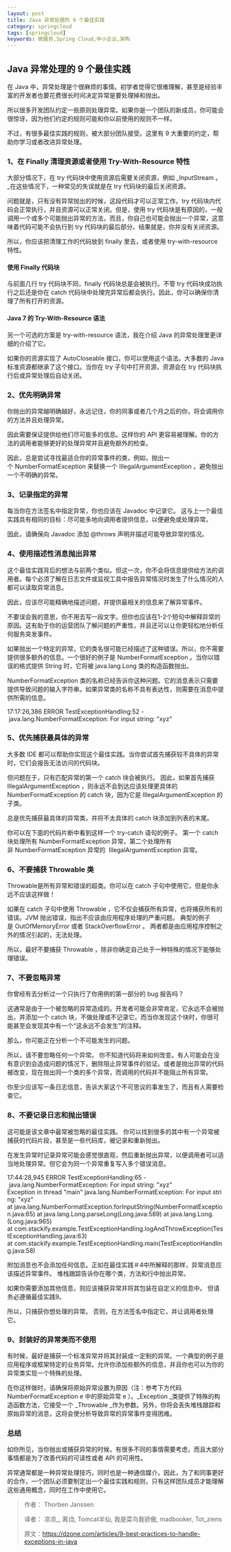 ```yaml
---
layout: post
title: Java 异常处理的 9 个最佳实践
category: springcloud
tags: [springcloud]
keywords: 微服务,Spring Cloud,中小企业,架构
---
```


 

## Java 异常处理的 9 个最佳实践


在 Java 中，异常处理是个很麻烦的事情。初学者觉得它很难理解，甚至是经验丰富的开发者也要花费很长时间决定异常是要处理掉和抛出。

所以很多开发团队约定一些原则处理异常。如果你是一个团队的新成员，你可能会很惊讶，因为他们约定的规则可能和你以前使用的规则不一样。

不过，有很多最佳实践的规则，被大部分团队接受。这里有 9 大重要的约定，帮助你学习或者改进异常处理。

### **1、在 Finally 清理资源或者使用 Try-With-Resource 特性**

大部分情况下，在 try 代码块中使用资源后需要关闭资源，例如 _InputStream 。_在这些情况下，一种常见的失误就是在 try 代码块的最后关闭资源。

问题就是，只有没有异常抛出的时候，这段代码才可以正常工作。try 代码块内代码会正常执行，并且资源可以正常关闭。但是，使用 try 代码块是有原因的，一般调用一个或多个可能抛出异常的方法，而且，你自己也可能会抛出一个异常，这意味着代码可能不会执行到 try 代码块的最后部分。结果就是，你并没有关闭资源。

所以，你应该把清理工作的代码放到 finally 里去，或者使用 try-with-resource 特性。

#### 使用 Finally 代码块

与前面几行 try 代码块不同，finally 代码块总是会被执行。不管 try 代码块成功执行之后还是你在 catch 代码块中处理完异常后都会执行。因此，你可以确保你清理了所有打开的资源。

#### Java 7 的 Try-With-Resource 语法

另一个可选的方案是 try-with-resource 语法，我在介绍 Java 的异常处理里更详细的介绍了它。

如果你的资源实现了 AutoCloseable 接口，你可以使用这个语法。大多数的 Java 标准资源都继承了这个接口。当你在 try 子句中打开资源，资源会在 try 代码块执行后或异常处理后自动关闭。

### **2、优先明确异常**

你抛出的异常越明确越好，永远记住，你的同事或者几个月之后的你，将会调用你的方法并且处理异常。

因此需要保证提供给他们尽可能多的信息。这样你的 API 更容易被理解。你的方法的调用者能够更好的处理异常并且避免额外的检查。

因此，总是尝试寻找最适合你的异常事件的类，例如，抛出一个 NumberFormatException 来替换一个 IllegalArgumentException 。避免抛出一个不明确的异常。

### **3、记录指定的异常**

每当你在方法签名中指定异常，你也应该在 Javadoc 中记录它。 这与上一个最佳实践具有相同的目标：尽可能多地向调用者提供信息，以便避免或处理异常。

因此，请确保向 Javadoc 添加 @throws 声明并描述可能导致异常的情况。

### **4、使用描述性消息抛出异常**

这个最佳实践背后的想法与前两个类似。但这一次，你不会将信息提供给方法的调用者。每个必须了解在日志文件或监视工具中报告异常情况时发生了什么情况的人都可以读取异常消息。

因此，应该尽可能精确地描述问题，并提供最相关的信息来了解异常事件。

不要误会我的意思，你不用去写一段文字。但你也应该在1-2个短句中解释异常的原因。这有助于你的运营团队了解问题的严重性，并且还可以让你更轻松地分析任何服务突发事件。

如果抛出一个特定的异常，它的类名很可能已经描述了这种错误。所以，你不需要提供很多额外的信息。一个很好的例子是 NumberFormatException 。当你以错误的格式提供 String 时，它将被 java.lang.Long 类的构造函数抛出。

NumberFormatException 类的名称已经告诉你这种问题。它的消息表示只需要提供导致问题的输入字符串。如果异常类的名称不具有表达性，则需要在消息中提供所需的信息。

17:17:26,386 ERROR TestExceptionHandling:52 - java.lang.NumberFormatException: For input string: "xyz"
### **5、优先捕获最具体的异常**

大多数 IDE 都可以帮助你实现这个最佳实践。当你尝试首先捕获较不具体的异常时，它们会报告无法访问的代码块。

但问题在于，只有匹配异常的第一个 catch 块会被执行。 因此，如果首先捕获 IllegalArgumentException ，则永远不会到达应该处理更具体的 NumberFormatException 的 catch 块，因为它是 IllegalArgumentException 的子类。

总是优先捕获最具体的异常类，并将不太具体的 catch 块添加到列表的末尾。

你可以在下面的代码片断中看到这样一个 try-catch 语句的例子。 第一个 catch 块处理所有 NumberFormatException 异常，第二个处理所有非 NumberFormatException 异常的  IllegalArgumentException 异常。

### **6、不要捕获 Throwable 类**

Throwable是所有异常和错误的超类。你可以在 catch 子句中使用它，但是你永远不应该这样做！

如果在 catch 子句中使用 Throwable ，它不仅会捕获所有异常，也将捕获所有的错误。JVM 抛出错误，指出不应该由应用程序处理的严重问题。 典型的例子是 OutOfMemoryError 或者 StackOverflowError 。 两者都是由应用程序控制之外的情况引起的，无法处理。

所以，最好不要捕获 Throwable ，除非你确定自己处于一种特殊的情况下能够处理错误。

### **7、不要忽略异常**

你曾经有去分析过一个只执行了你用例的第一部分的 bug 报告吗？

这通常是由于一个被忽略的异常造成的。开发者可能会非常肯定，它永远不会被抛出，并添加一个 catch 块，不做处理或不记录它。而当你发现这个块时，你很可能甚至会发现其中有一个“这永远不会发生”的注释。

那么，你可能正在分析一个不可能发生的问题。

所以，请不要忽略任何一个异常。 你不知道代码将来如何改变。有人可能会在没有意识到会造成问题的情况下，删除阻止异常事件的验证。或者是抛出异常的代码被改变，现在抛出同一个类的多个异常，而调用的代码并不能阻止所有异常。

你至少应该写一条日志信息，告诉大家这个不可思议的事发生了，而且有人需要检查它。

### **8、不要记录日志和抛出错误**

这可能是该文章中最常被忽略的最佳实践。 你可以找到很多的其中有一个异常被捕获的代码片段，甚至是一些代码库，被记录和重新抛出。

在发生异常时记录异常可能会感觉很直观，然后重新抛出异常，以便调用者可以适当地处理异常。但它会为同一个异常重复写入多个错误消息。

17:44:28,945 ERROR TestExceptionHandling:65 - java.lang.NumberFormatException: For input string: "xyz"
Exception in thread "main" java.lang.NumberFormatException: For input string: "xyz"
at java.lang.NumberFormatException.forInputString(NumberFormatException.java:65)
at java.lang.Long.parseLong(Long.java:589)
at java.lang.Long.(Long.java:965)
at com.stackify.example.TestExceptionHandling.logAndThrowException(TestExceptionHandling.java:63)
at com.stackify.example.TestExceptionHandling.main(TestExceptionHandling.java:58)

附加消息也不会添加任何信息。正如在最佳实践＃4中所解释的那样，异常消息应该描述异常事件。 堆栈跟踪告诉你在哪个类，方法和行中抛出异常。

如果你需要添加其他信息，则应该捕获异常并将其包装在自定义的信息中。 但请务必遵循最佳实践9。

所以，只捕获你想处理的异常。 否则，在方法签名中指定它，并让调用者处理它。

### **9、封装好的异常类而不使用**

有时候，最好是捕获一个标准异常并将其封装成一定制的异常。一个典型的例子是应用程序或框架特定的业务异常。允许你添加些额外的信息，并且你也可以为你的异常类实现一个特殊的处理。

在你这样做时，请确保将原始异常设置为原因（注：参考下方代码 NumberFormatException e 中的原始异常 e ）。_Exception _类提供了特殊的构造函数方法，它接受一个 _Throwable _作为参数。另外，你将会丢失堆栈跟踪和原始异常的消息，这将会使分析导致异常的异常事件变得困难。

### **总结**

如你所见，当你抛出或捕获异常的时候，有很多不同的事情需要考虑，而且大部分事情都是为了改善代码的可读性或者 API 的可用性。

异常通常都是一种异常处理技巧，同时也是一种通信媒介。因此，为了和同事更好的合作，一个团队必须要制定出一个最佳实践和规则，只有这样团队成员才能理解这些通用概念，同时在工作中使用它。

> 作者： Thorben Janssen
> 
> 译者： 凉凉_, 离诌, Tomcat半仙, 我是菜鸟我骄傲, madbooker, Tot_ziens
> 
> 原文：https://dzone.com/articles/9-best-practices-to-handle-exceptions-in-java


